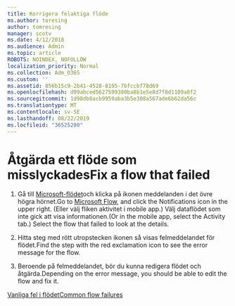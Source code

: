 ```yaml
---
title: Korrigera felaktiga flöde
ms.author: toresing
author: tomresing
manager: scotv
ms.date: 4/12/2018
ms.audience: Admin
ms.topic: article
ROBOTS: NOINDEX, NOFOLLOW
localization_priority: Normal
ms.collection: Adm_O365
ms.custom: ''
ms.assetid: 856b15c9-2b41-4528-8195-7bfccbf78d69
ms.openlocfilehash: d99abced5627599380ba8b1e5e8d7f8d1109a8f2
ms.sourcegitcommit: 1d98db8acb9959aba3b5e308a567ade6b62da56c
ms.translationtype: MT
ms.contentlocale: sv-SE
ms.lasthandoff: 08/22/2019
ms.locfileid: "36525280"
---
```

# <a name="fix-a-flow-that-failed"></a><span data-ttu-id="960bd-102">Åtgärda ett flöde som misslyckades</span><span class="sxs-lookup"><span data-stu-id="960bd-102">Fix a flow that failed</span></span>

1. <span data-ttu-id="960bd-103">Gå till [Microsoft-flödet](https://flow.microsoft.com/)och klicka på ikonen meddelanden i det övre högra hörnet.</span><span class="sxs-lookup"><span data-stu-id="960bd-103">Go to [Microsoft Flow](https://flow.microsoft.com/), and click the Notifications icon in the upper right.</span></span> <span data-ttu-id="960bd-104">(Eller välj fliken aktivitet i mobile app.) Välj dataflödet som inte gick att visa informationen.</span><span class="sxs-lookup"><span data-stu-id="960bd-104">(Or in the mobile app, select the Activity tab.) Select the flow that failed to look at the details.</span></span>
    
2. <span data-ttu-id="960bd-105">Hitta steg med rött utropstecken ikonen så visas felmeddelandet för flödet.</span><span class="sxs-lookup"><span data-stu-id="960bd-105">Find the step with the red exclamation icon to see the error message for the flow.</span></span>
    
3. <span data-ttu-id="960bd-106">Beroende på felmeddelandet, bör du kunna redigera flödet och åtgärda.</span><span class="sxs-lookup"><span data-stu-id="960bd-106">Depending on the error message, you should be able to edit the flow and fix it.</span></span> 
    
[<span data-ttu-id="960bd-107">Vanliga fel i flödet</span><span class="sxs-lookup"><span data-stu-id="960bd-107">Common flow failures</span></span>](https://go.microsoft.com/fwlink/?linkid=872110)
  


